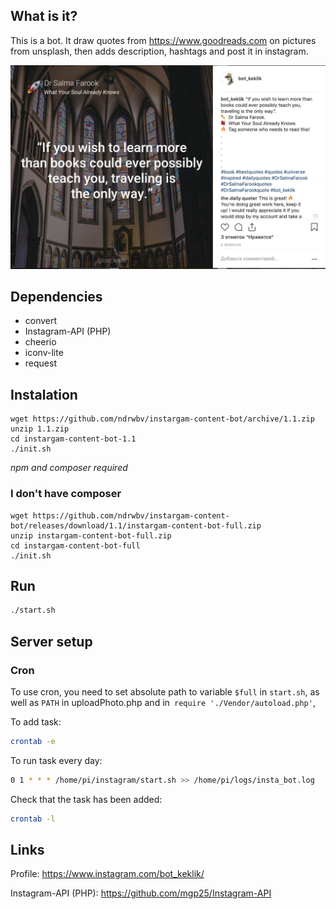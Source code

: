 ## What is it?
This is a bot. It draw quotes from https://www.goodreads.com on pictures from unsplash, then adds description, hashtags and post it in instagram.

<img src="https://github.com/ndrwbv/instargam-content-bot/blob/master/preview.jpg" width="850" title="https://www.instagram.com/bot_keklik/">

## Dependencies
* convert
* Instagram-API (PHP)
* cheerio
* iconv-lite
* request

## Instalation
```
wget https://github.com/ndrwbv/instargam-content-bot/archive/1.1.zip
unzip 1.1.zip
cd instargam-content-bot-1.1
./init.sh
```
*npm and composer required*

### I don't have composer
```
wget https://github.com/ndrwbv/instargam-content-bot/releases/download/1.1/instargam-content-bot-full.zip
unzip instargam-content-bot-full.zip
cd instargam-content-bot-full
./init.sh
```
## Run
```bash
./start.sh
```

## Server setup
### Cron
To use cron, you need to set absolute path to variable `$full` in `start.sh`, as well as `PATH` in uploadPhoto.php and in` require './Vendor/autoload.php'`,

To add task:
```bash
crontab -e
```
To run task every day:
```bash
0 1 * * * /home/pi/instagram/start.sh >> /home/pi/logs/insta_bot.log
```
Check that the task has been added:
```bash
crontab -l
```

## Links
Profile: https://www.instagram.com/bot_keklik/

Instagram-API (PHP): https://github.com/mgp25/Instagram-API


